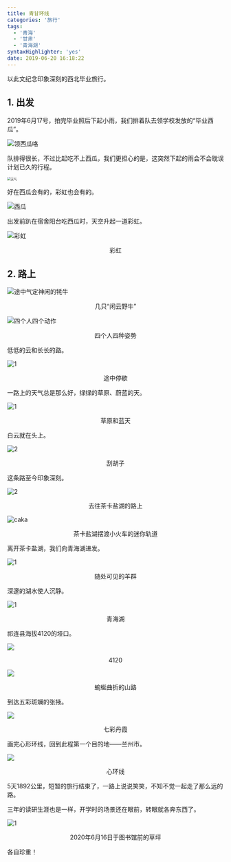```yaml
---
title: 青甘环线
categories: '旅行'
tags:
  - '青海'
  - '甘肃'
  - '青海湖'
syntaxHighlighter: 'yes'
date: 2019-06-20 16:18:22
---
```


以此文纪念印象深刻的西北毕业旅行。

<!--more-->

## 1. 出发

2019年6月17号，拍完毕业照后下起小雨，我们排着队去领学校发放的“毕业西瓜”。

![领西瓜咯](http://shihanmax.top/20200319005529_OhSbW6_IMG_4668.jpeg)

队排得很长，不过比起吃不上西瓜，我们更担心的是，这突然下起的雨会不会耽误计划已久的行程。

<img src="http://shihanmax.top/20200319005225_bkbdM5_2E88D3EC-0BB3-4A88-A28E-5B703748E3E6_1_105_c.jpeg" alt="天气" style="zoom:50%;" />



好在西瓜会有的，彩虹也会有的。

![西瓜](http://shihanmax.top/20200319005915_LpKcpX_EAD8EE97-CB4C-45AE-BE1F-BE4FB8810D9A_1_105_c.jpeg)

出发前趴在宿舍阳台吃西瓜时，天空升起一道彩虹。

![彩虹](http://shihanmax.top/20200319010029_bkRhfj_4D69EC7B-A684-422E-94C9-23C1B1ECCA87_1_105_c.jpeg)

<center>彩虹</center>

## 2. 路上

![途中气定神闲的牦牛](http://shihanmax.top/20200319010246_qcLwMO_4386ADC1-7472-47A8-A922-00805CFF7C3E_1_105_c.jpeg)

<center>几只“闲云野牛”</center>

![四个人四个动作](http://shihanmax.top/20200319010317_tBLehU_1A552BB9-FB8C-44A7-83C8-2C512DD80A3B_1_105_c.jpeg)

<center>四个人四种姿势</center>

低低的云和长长的路。

![1](http://shihanmax.top/20200319010735_La3UR2_AAC762F9-51BA-4C35-ABFA-08FE2C1123C0_1_105_c.jpeg)

<center>途中停歇</center>

一路上的天气总是那么好，绿绿的草原、蔚蓝的天。

![1](http://shihanmax.top/20200319010851_chCT5t_6A7E6C39-A634-4C37-B620-69BAEEF42D37_1_105_c.jpeg)

<center>草原和蓝天</center>

白云就在头上。

![2](http://shihanmax.top/20200319011050_iWYB0M_E0976F6F-0054-4D0F-98B3-C1384AC6C812_1_105_c.jpeg)

<center>刮胡子</center>

这条路至今印象深刻。

![2](http://shihanmax.top/20200319011216_qqmXiF_636C6BB0-CEFF-409D-8D1C-B528EF026047_1_105_c.jpeg)

<center>去往茶卡盐湖的路上</center>

![caka](http://shihanmax.top/20200319011552_7xCymR_12CDA5E1-8987-4DFB-B10A-ACD93AD44953_1_105_c.jpeg)

<center>茶卡盐湖摆渡小火车的迷你轨道</center>

离开茶卡盐湖，我们向青海湖进发。

![1](http://shihanmax.top/20200319011656_8hOMdA_30636723-B9F6-41B4-AF58-C70769A8F985_1_105_c.jpeg)

<center>随处可见的羊群</center>

深邃的湖水使人沉静。

![1](http://shihanmax.top/20200319011821_cc1LlL_8284A566-0A4D-4EB9-8BAE-B593451A6400_1_105_c.jpeg)

<center>青海湖</center>

祁连县海拔4120的垭口。

![](http://shihanmax.top/20200319012006_nSBqwB_41A362AB-CBDC-476F-8BA5-729C3384FB47_1_105_c.jpeg)

<center>4120</center>

![](http://shihanmax.top/20200319012140_DfpDZx_DE413579-C229-47E6-B946-1B5C63D434C2_1_105_c.jpeg)

<center>蜿蜒曲折的山路</center>

到达五彩斑斓的张掖。

![](http://shihanmax.top/20200319012248_KzN1sw_02CD9ACD-5722-432A-90BB-BB433E0A50BD_1_105_c.jpeg)

<center>七彩丹霞</center>

画完心形环线，回到此程第一个目的地——兰州市。

![](http://shihanmax.top/20200319012420_oVozrn_F05627FE-3A59-40B9-A584-A8CA0C310B72_1_105_c.jpeg)

<center>心环线</center>

5天1892公里，短暂的旅行结束了，一路上说说笑笑，不知不觉一起走了那么远的路。

三年的读研生涯也是一样，开学时的场景还在眼前，转眼就各奔东西了。

![1](http://shihanmax.top/20200319013244_dDYgMX_DB8C497F-1EBA-4F17-9219-259EAF27AE61_1_105_c.jpeg)

<center>2020年6月16日于图书馆前的草坪</center>

各自珍重！